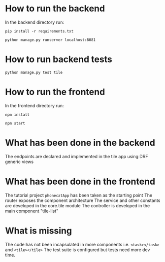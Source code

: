 # How to run the backend

In the backend directory run:

`pip install -r requirements.txt`

`python manage.py runserver localhost:8081`

# How to run backend tests

`python manage.py test tile`

# How to run the frontend

In the frontend directory run:

`npm install`

`npm start`


# What has been done in the backend

The endpoints are declared and implemented in the tile app using DRF generic views 

# What has been done in the frontend

The tutorial project `phonecatApp` has been taken as the starting point 
The router exposes the component architecture
The service and other constants are developed in the core.tile module
The controller is developed in the main component "tile-list"


# What is missing

The code has not been incapsulated in more components i.e. `<task></task>` and `<tile></tile>`
The test suite is configured but tests need more dev time.


